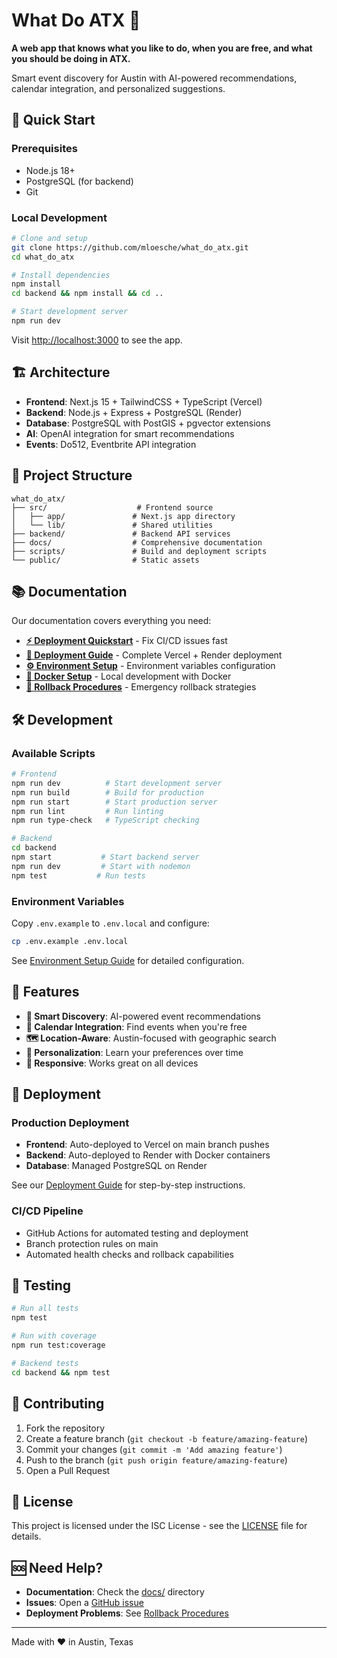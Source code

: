 # What Do ATX 🤘

**A web app that knows what you like to do, when you are free, and what you should be doing in ATX.**

Smart event discovery for Austin with AI-powered recommendations, calendar integration, and personalized suggestions.

## 🚀 Quick Start

### Prerequisites
- Node.js 18+ 
- PostgreSQL (for backend)
- Git

### Local Development

```bash
# Clone and setup
git clone https://github.com/mloesche/what_do_atx.git
cd what_do_atx

# Install dependencies
npm install
cd backend && npm install && cd ..

# Start development server
npm run dev
```

Visit [http://localhost:3000](http://localhost:3000) to see the app.

## 🏗️ Architecture

- **Frontend**: Next.js 15 + TailwindCSS + TypeScript (Vercel)
- **Backend**: Node.js + Express + PostgreSQL (Render) 
- **Database**: PostgreSQL with PostGIS + pgvector extensions
- **AI**: OpenAI integration for smart recommendations
- **Events**: Do512, Eventbrite API integration

## 📁 Project Structure

```
what_do_atx/
├── src/                    # Frontend source
│   ├── app/               # Next.js app directory
│   └── lib/               # Shared utilities
├── backend/               # Backend API services
├── docs/                  # Comprehensive documentation
├── scripts/               # Build and deployment scripts
└── public/                # Static assets
```

## 📚 Documentation

Our documentation covers everything you need:

- **[⚡ Deployment Quickstart](docs/DEPLOYMENT_SETUP_QUICKSTART.md)** - Fix CI/CD issues fast
- **[🚀 Deployment Guide](docs/DEPLOYMENT_GUIDE.md)** - Complete Vercel + Render deployment
- **[⚙️ Environment Setup](docs/ENVIRONMENT_SETUP.md)** - Environment variables configuration  
- **[🐳 Docker Setup](docs/DOCKER_SETUP.md)** - Local development with Docker
- **[🔄 Rollback Procedures](docs/ROLLBACK_PROCEDURES.md)** - Emergency rollback strategies

## 🛠️ Development

### Available Scripts

```bash
# Frontend
npm run dev          # Start development server
npm run build        # Build for production
npm run start        # Start production server
npm run lint         # Run linting
npm run type-check   # TypeScript checking

# Backend  
cd backend
npm start           # Start backend server
npm run dev         # Start with nodemon
npm test           # Run tests
```

### Environment Variables

Copy `.env.example` to `.env.local` and configure:

```bash
cp .env.example .env.local
```

See [Environment Setup Guide](docs/ENVIRONMENT_SETUP.md) for detailed configuration.

## 🌟 Features

- **🎯 Smart Discovery**: AI-powered event recommendations
- **📅 Calendar Integration**: Find events when you're free  
- **🗺️ Location-Aware**: Austin-focused with geographic search
- **🤖 Personalization**: Learn your preferences over time
- **📱 Responsive**: Works great on all devices

## 🚀 Deployment

### Production Deployment
- **Frontend**: Auto-deployed to Vercel on main branch pushes
- **Backend**: Auto-deployed to Render with Docker containers
- **Database**: Managed PostgreSQL on Render

See our [Deployment Guide](docs/DEPLOYMENT_GUIDE.md) for step-by-step instructions.

### CI/CD Pipeline
- GitHub Actions for automated testing and deployment
- Branch protection rules on main
- Automated health checks and rollback capabilities

## 🧪 Testing

```bash
# Run all tests
npm test

# Run with coverage
npm run test:coverage

# Backend tests
cd backend && npm test
```

## 🤝 Contributing

1. Fork the repository
2. Create a feature branch (`git checkout -b feature/amazing-feature`)
3. Commit your changes (`git commit -m 'Add amazing feature'`)
4. Push to the branch (`git push origin feature/amazing-feature`)
5. Open a Pull Request

## 📄 License

This project is licensed under the ISC License - see the [LICENSE](LICENSE) file for details.

## 🆘 Need Help?

- **Documentation**: Check the [docs/](docs/) directory
- **Issues**: Open a [GitHub issue](https://github.com/mloesche/what_do_atx/issues)
- **Deployment Problems**: See [Rollback Procedures](docs/ROLLBACK_PROCEDURES.md)

---

Made with ❤️ in Austin, Texas 
